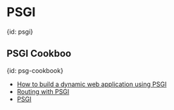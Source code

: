 # PSGI
{id: psgi}

## PSGI Cookboo
{id: psg-cookbook}

* [How to build a dynamic web application using PSGI](https://perlmaven.com/how-to-build-a-dynamic-web-application-using-psgi)
* [Routing with PSGI](https://perlmaven.com/routing-with-psgi)
* [PSGI](https://perlmaven.com/search/PSGI)





